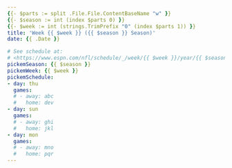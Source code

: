 ```yaml
---
{{- $parts := split .File.File.ContentBaseName "w" }}
{{- $season := int (index $parts 0) }}
{{- $week := int (strings.TrimPrefix "0" (index $parts 1)) }}
title: 'Week {{ $week }} ({{ $season }} Season)'
date: {{ .Date }}

# See schedule at:
# <https://www.espn.com/nfl/schedule/_/week/{{ $week }}/year/{{ $season }}/>
pickemSeason: {{ $season }}
pickemWeek: {{ $week }}
pickemSchedule:
- day: thu
  games:
  # - away: abc
  #   home: dev
- day: sun
  games:
  # - away: ghi
  #   home: jkl
- day: mon
  games:
  # - away: mno
  #   home: pqr
---
```

